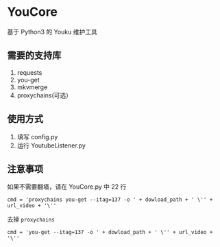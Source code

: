 # YouCore
基于 Python3 的 Youku 维护工具

## 需要的支持库

1. requests
2. you-get 
3. mkvmerge
4. proxychains(可选）

## 使用方式

1. 填写 config.py
2. 运行 YoutubeListener.py

## 注意事项

如果不需要翻墙，请在 YouCore.py 中 22 行

`cmd = 'proxychains you-get --itag=137 -o ' + dowload_path + ' \'' + url_video + '\''`

去掉 `proxychains`

`cmd = 'you-get --itag=137 -o ' + dowload_path + ' \'' + url_video + '\''`
